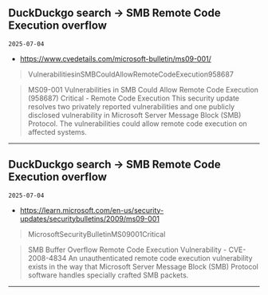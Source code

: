 ## DuckDuckgo search -> SMB Remote Code Execution overflow
`2025-07-04`

* https://www.cvedetails.com/microsoft-bulletin/ms09-001/

<blockquote>
 VulnerabilitiesinSMBCouldAllowRemoteCodeExecution958687
</blockquote>
<blockquote>
MS09-001 Vulnerabilities in SMB Could Allow Remote Code Execution (958687) Critical - Remote Code Execution This security update resolves two privately reported vulnerabilities and one publicly disclosed vulnerability in Microsoft Server Message Block (SMB) Protocol. The vulnerabilities could allow remote code execution on affected systems.
</blockquote>

---

## DuckDuckgo search -> SMB Remote Code Execution overflow
`2025-07-04`

* https://learn.microsoft.com/en-us/security-updates/securitybulletins/2009/ms09-001

<blockquote>
 MicrosoftSecurityBulletinMS09001Critical
</blockquote>
<blockquote>
SMB Buffer Overflow Remote Code Execution Vulnerability - CVE-2008-4834 An unauthenticated remote code execution vulnerability exists in the way that Microsoft Server Message Block (SMB) Protocol software handles specially crafted SMB packets.
</blockquote>

---

